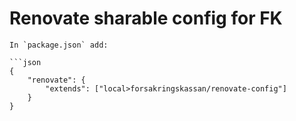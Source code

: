 # Renovate sharable config for FK
```
In `package.json` add:

```json
{
    "renovate": {
        "extends": ["local>forsakringskassan/renovate-config"]
    }
}
```

